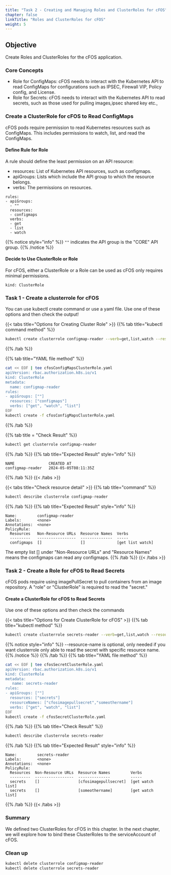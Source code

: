 ```yaml
---
title: "Task 2 - Creating and Managing Roles and ClusterRoles for cFOS"
chapter: false
linkTitle: "Roles and ClusterRoles for cFOS"
weight: 5
---
```


## Objective

Create Roles and ClusterRoles for the cFOS application.

### Core Concepts

- Role for ConfigMaps: cFOS needs to interact with the Kubernetes API to read ConfigMaps for configurations such as IPSEC, Firewall VIP, Policy config, and License.
- Role for Secrets: cFOS needs to interact with the Kubernetes API to read secrets, such as those used for pulling images,ipsec shared key etc.,

### Create a ClusterRole for cFOS to Read ConfigMaps

cFOS pods require permission to read Kubernetes resources such as ConfigMaps. This includes permissions to watch, list, and read the ConfigMaps.

#### Define Rule for Role

A rule should define the least permission on an API resource:
- resources: List of Kubernetes API resources, such as configmaps.
- apiGroups: Lists which include the API group to which the resource belongs.
- verbs: The permissions on resources.

```
rules:
- apiGroups:
  - ""
  resources:
  - configmaps
  verbs:
  - get
  - list
  - watch
```

{{% notice style="info" %}}
`""` indicates the API group is the "CORE" API group.
{{% /notice %}}

#### Decide to Use ClusterRole or Role

For cFOS, either a ClusterRole or a Role can be used as cFOS only requires minimal permissions. 

```
kind: ClusterRole
```

### Task 1 - Create a clusterrole for cFOS 

You can use kubectl create command or use a yaml file.  Use one of these options and then check the output!

{{< tabs title="Options for Creating Cluster Role" >}}
{{% tab title="kubectl command method" %}}

```bash
kubectl create clusterrole configmap-reader --verb=get,list,watch --resource=configmaps 
```
{{% /tab %}}

{{% tab title="YAML file method" %}}

```bash
cat << EOF | tee cfosConfigMapsClusterRole.yaml
apiVersion: rbac.authorization.k8s.io/v1
kind: ClusterRole
metadata:
  name: configmap-reader
rules:
- apiGroups: [""]
  resources: ["configmaps"]
  verbs: ["get", "watch", "list"]
EOF
kubectl create -f cfosConfigMapsClusterRole.yaml 
```
{{% /tab %}}

{{% tab title = "Check Result" %}}

```bash
kubectl get clusterrole configmap-reader
```
{{% /tab %}}
{{% tab title="Expected Result" style="info" %}}
```
NAME               CREATED AT
configmap-reader   2024-05-05T08:11:35Z
```
{{% /tab %}}
{{< /tabs >}}

{{< tabs title="Check resource detail" >}}
{{% tab title="command" %}}
```bash
kubectl describe clusterrole configmap-reader
```
{{% /tab %}}
{{% tab title="Expected Result" style="info" %}}
```
Name:         configmap-reader
Labels:       <none>
Annotations:  <none>
PolicyRule:
  Resources   Non-Resource URLs  Resource Names  Verbs
  ---------   -----------------  --------------  -----
  configmaps  []                 []              [get list watch]
```
The empty list [] under "Non-Resource URLs" and "Resource Names" means the configmaps can read any configmaps.
{{% /tab %}}
{{< /tabs >}}

### Task 2 - Create a Role for cFOS to Read Secrets

cFOS pods require using imagePullSecret to pull containers from an image repository. A "role" or "ClusterRole" is required to read the "secret."

#### Create a ClusterRole for cFOS to Read Secrets

Use one of these options and then check the commands

{{< tabs title="Options for Create ClusterRole for cFOS" >}}
{{% tab title="kubectl method" %}}
```bash
kubectl create clusterrole secrets-reader --verb=get,list,watch --resource=secrets --resource-name=cfosimagepullsecret,someothername
```

{{% notice style="info" %}}
--resource-name is optional, only needed if you want clusterrole only able to read the secret with specific resource name. 
{{% /notice %}}
{{% /tab %}}
{{% tab title="YAML file method" %}}

```bash
cat << EOF | tee cfosSecretClusterRole.yaml
apiVersion: rbac.authorization.k8s.io/v1
kind: ClusterRole
metadata:
   name: secrets-reader
rules:
- apiGroups: [""]
  resources: ["secrets"]
  resourceNames: ["cfosimagepullsecret","someothername"]
  verbs: ["get", "watch", "list"]
EOF
kubectl create -f cfosSecretClusterRole.yaml
```
{{% /tab %}}
{{% tab title="Check Result" %}}
```bash
kubectl describe clusterrole secrets-reader
```
{{% /tab %}}
{{% tab title="Expected Result" style="info" %}}
```
Name:         secrets-reader
Labels:       <none>
Annotations:  <none>
PolicyRule:
  Resources  Non-Resource URLs  Resource Names         Verbs
  ---------  -----------------  --------------         -----
  secrets    []                 [cfosimagepullsecret]  [get watch list]
  secrets    []                 [someothername]        [get watch list]
```
{{% /tab %}}
{{< /tabs >}}

### Summary

We defined two ClusterRoles for cFOS in this chapter. In the next chapter, we will explore how to bind these ClusterRoles to the serviceAccount of cFOS.

### Clean up

```bash
kubectl delete clusterrole configmap-reader
kubectl delete clusterrole secrets-reader
```

